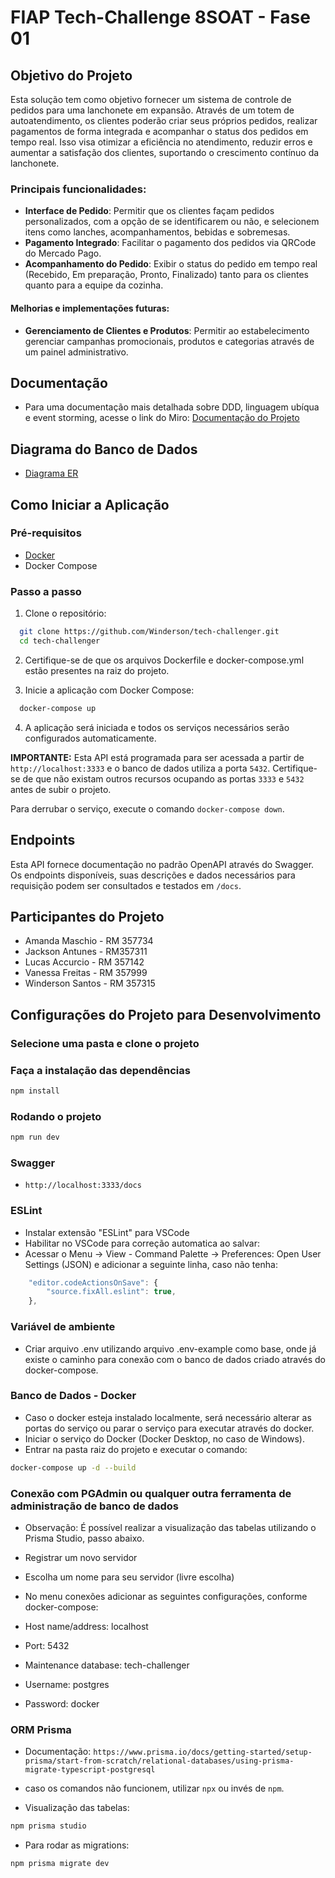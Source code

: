 # FIAP Tech-Challenge 8SOAT - Fase 01

## Objetivo do Projeto

Esta solução tem como objetivo fornecer um sistema de controle de pedidos para uma lanchonete em expansão.
Através de um totem de autoatendimento, os clientes poderão criar seus próprios pedidos,
realizar pagamentos de forma integrada e acompanhar o status dos pedidos em tempo real.
Isso visa otimizar a eficiência no atendimento, reduzir erros e aumentar a satisfação dos clientes,
suportando o crescimento contínuo da lanchonete.

### Principais funcionalidades:

- **Interface de Pedido**: Permitir que os clientes façam pedidos personalizados, com a opção de se identificarem ou não, e selecionem itens como lanches, acompanhamentos, bebidas e sobremesas.
- **Pagamento Integrado**: Facilitar o pagamento dos pedidos via QRCode do Mercado Pago.
- **Acompanhamento do Pedido**: Exibir o status do pedido em tempo real (Recebido, Em preparação, Pronto, Finalizado) tanto para os clientes quanto para a equipe da cozinha.

#### Melhorias e implementações futuras:

- **Gerenciamento de Clientes e Produtos**: Permitir ao estabelecimento gerenciar campanhas promocionais, produtos e categorias através de um painel administrativo.

## Documentação

- Para uma documentação mais detalhada sobre DDD, linguagem ubíqua e event storming, acesse o link do Miro:
  [Documentação do Projeto](https://miro.com/app/board/uXjVK2WZuMs=/)

## Diagrama do Banco de Dados

- [Diagrama ER](https://miro.com/app/board/uXjVK0gj0bg=/)

## Como Iniciar a Aplicação

### Pré-requisitos

- [Docker](https://docs.docker.com/get-docker/)
- Docker Compose

### Passo a passo

1.  Clone o repositório:

```sh
  git clone https://github.com/Winderson/tech-challenger.git
  cd tech-challenger
```

2.  Certifique-se de que os arquivos Dockerfile e docker-compose.yml estão presentes na raiz do projeto.

3.  Inicie a aplicação com Docker Compose:

```sh
  docker-compose up
```

4.  A aplicação será iniciada e todos os serviços necessários serão configurados automaticamente.

**IMPORTANTE:**
Esta API está programada para ser acessada a partir de `http://localhost:3333` e o banco de dados utiliza a porta `5432`.
Certifique-se de que não existam outros recursos ocupando as portas `3333` e `5432` antes de subir o projeto.

Para derrubar o serviço, execute o comando `docker-compose down`.

## Endpoints

Esta API fornece documentação no padrão OpenAPI através do Swagger.
Os endpoints disponíveis, suas descrições e dados necessários para requisição podem ser consultados e testados em `/docs`.

## Participantes do Projeto

- Amanda Maschio - RM 357734
- Jackson Antunes - RM357311
- Lucas Accurcio - RM 357142
- Vanessa Freitas - RM 357999
- Winderson Santos - RM 357315

## Configurações do Projeto para Desenvolvimento

### Selecione uma pasta e clone o projeto

### Faça a instalação das dependências

```sh
npm install
```

### Rodando o projeto

```sh
npm run dev
```

### Swagger

- `http://localhost:3333/docs`

### ESLint

- Instalar extensão "ESLint" para VSCode
- Habilitar no VSCode para correção automatica ao salvar:
- Acessar o Menu -> View - Command Palette -> Preferences: Open User Settings (JSON) e adicionar a seguinte linha, caso não tenha:

```js
	"editor.codeActionsOnSave": {
		"source.fixAll.eslint": true,
	},
```

### Variável de ambiente

- Criar arquivo .env utilizando arquivo .env-example como base, onde já existe o
  caminho para conexão com o banco de dados criado através do docker-compose.

### Banco de Dados - Docker

- Caso o docker esteja instalado localmente, será necessário alterar as portas do
  serviço ou parar o serviço para executar através do docker.
- Iniciar o serviço do Docker (Docker Desktop, no caso de Windows).
- Entrar na pasta raiz do projeto e executar o comando:

```sh
docker-compose up -d --build
```

### Conexão com PGAdmin ou qualquer outra ferramenta de administração de banco de dados

- Observação: É possível realizar a visualização das tabelas utilizando o Prisma Studio, passo abaixo.

- Registrar um novo servidor
- Escolha um nome para seu servidor (livre escolha)
- No menu conexões adicionar as seguintes configurações, conforme docker-compose:
- Host name/address: localhost
- Port: 5432
- Maintenance database: tech-challenger
- Username: postgres
- Password: docker

### ORM Prisma

- Documentação:
  `https://www.prisma.io/docs/getting-started/setup-prisma/start-from-scratch/relational-databases/using-prisma-migrate-typescript-postgresql`

- caso os comandos não funcionem, utilizar `npx` ou invés de `npm`.

- Visualização das tabelas:

```sh
npm prisma studio
```

- Para rodar as migrations:

```sh
npm prisma migrate dev
```
